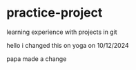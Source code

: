 # practice-project
learning experience with projects in git

hello i changed this on yoga on 10/12/2024

papa made a change

